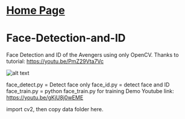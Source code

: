 # [Home Page](https://noelcodes.github.io/)

# Face-Detection-and-ID
Face Detection and ID of the Avengers using only OpenCV.
Thanks to tutorial: 
https://youtu.be/PmZ29Vta7Vc

![alt text](https://github.com/noelcodes/Face-Detection-and-ID/blob/master/face_gif_demo.gif)


face_detect.py = Detect face only
face_id.py	= detect face and ID
face_train.py	= python face_train.py for training
Demo Youtube link: https://youtu.be/gKjU8j0wEME

import cv2, then copy data folder here.
